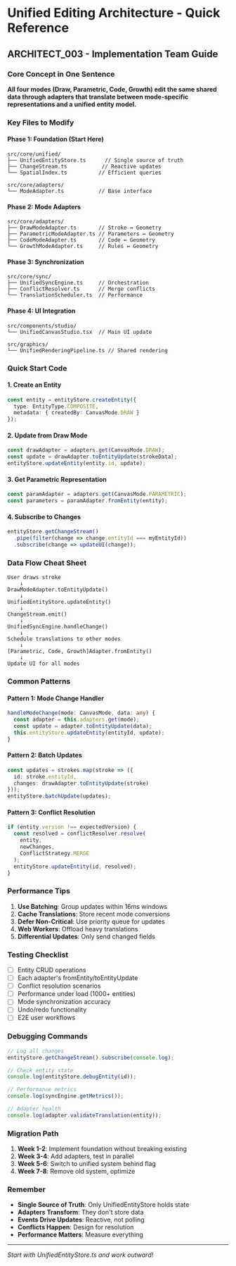 # Unified Editing Architecture - Quick Reference
## ARCHITECT_003 - Implementation Team Guide

### Core Concept in One Sentence
**All four modes (Draw, Parametric, Code, Growth) edit the same shared data through adapters that translate between mode-specific representations and a unified entity model.**

### Key Files to Modify

#### Phase 1: Foundation (Start Here)
```
src/core/unified/
├── UnifiedEntityStore.ts      // Single source of truth
├── ChangeStream.ts           // Reactive updates
└── SpatialIndex.ts          // Efficient queries

src/core/adapters/
└── ModeAdapter.ts           // Base interface
```

#### Phase 2: Mode Adapters
```
src/core/adapters/
├── DrawModeAdapter.ts       // Stroke ↔ Geometry
├── ParametricModeAdapter.ts // Parameters ↔ Geometry  
├── CodeModeAdapter.ts       // Code ↔ Geometry
└── GrowthModeAdapter.ts     // Rules ↔ Geometry
```

#### Phase 3: Synchronization
```
src/core/sync/
├── UnifiedSyncEngine.ts     // Orchestration
├── ConflictResolver.ts      // Merge conflicts
└── TranslationScheduler.ts  // Performance
```

#### Phase 4: UI Integration
```
src/components/studio/
└── UnifiedCanvasStudio.tsx  // Main UI update

src/graphics/
└── UnifiedRenderingPipeline.ts // Shared rendering
```

### Quick Start Code

#### 1. Create an Entity
```typescript
const entity = entityStore.createEntity({
  type: EntityType.COMPOSITE,
  metadata: { createdBy: CanvasMode.DRAW }
});
```

#### 2. Update from Draw Mode
```typescript
const drawAdapter = adapters.get(CanvasMode.DRAW);
const update = drawAdapter.toEntityUpdate(strokeData);
entityStore.updateEntity(entity.id, update);
```

#### 3. Get Parametric Representation
```typescript
const paramAdapter = adapters.get(CanvasMode.PARAMETRIC);
const parameters = paramAdapter.fromEntity(entity);
```

#### 4. Subscribe to Changes
```typescript
entityStore.getChangeStream()
  .pipe(filter(change => change.entityId === myEntityId))
  .subscribe(change => updateUI(change));
```

### Data Flow Cheat Sheet

```
User draws stroke
    ↓
DrawModeAdapter.toEntityUpdate()
    ↓
UnifiedEntityStore.updateEntity()
    ↓
ChangeStream.emit()
    ↓
UnifiedSyncEngine.handleChange()
    ↓
Schedule translations to other modes
    ↓
[Parametric, Code, Growth]Adapter.fromEntity()
    ↓
Update UI for all modes
```

### Common Patterns

#### Pattern 1: Mode Change Handler
```typescript
handleModeChange(mode: CanvasMode, data: any) {
  const adapter = this.adapters.get(mode);
  const update = adapter.toEntityUpdate(data);
  this.entityStore.updateEntity(entityId, update);
}
```

#### Pattern 2: Batch Updates
```typescript
const updates = strokes.map(stroke => ({
  id: stroke.entityId,
  changes: drawAdapter.toEntityUpdate(stroke)
}));
entityStore.batchUpdate(updates);
```

#### Pattern 3: Conflict Resolution
```typescript
if (entity.version !== expectedVersion) {
  const resolved = conflictResolver.resolve(
    entity, 
    newChanges,
    ConflictStrategy.MERGE
  );
  entityStore.updateEntity(id, resolved);
}
```

### Performance Tips

1. **Use Batching**: Group updates within 16ms windows
2. **Cache Translations**: Store recent mode conversions
3. **Defer Non-Critical**: Use priority queue for updates
4. **Web Workers**: Offload heavy translations
5. **Differential Updates**: Only send changed fields

### Testing Checklist

- [ ] Entity CRUD operations
- [ ] Each adapter's fromEntity/toEntityUpdate
- [ ] Conflict resolution scenarios
- [ ] Performance under load (1000+ entities)
- [ ] Mode synchronization accuracy
- [ ] Undo/redo functionality
- [ ] E2E user workflows

### Debugging Commands

```typescript
// Log all changes
entityStore.getChangeStream().subscribe(console.log);

// Check entity state
console.log(entityStore.debugEntity(id));

// Performance metrics
console.log(syncEngine.getMetrics());

// Adapter health
console.log(adapter.validateTranslation(entity));
```

### Migration Path

1. **Week 1-2**: Implement foundation without breaking existing
2. **Week 3-4**: Add adapters, test in parallel
3. **Week 5-6**: Switch to unified system behind flag
4. **Week 7-8**: Remove old system, optimize

### Remember

- **Single Source of Truth**: Only UnifiedEntityStore holds state
- **Adapters Transform**: They don't store data
- **Events Drive Updates**: Reactive, not polling
- **Conflicts Happen**: Design for resolution
- **Performance Matters**: Measure everything

---
*Start with UnifiedEntityStore.ts and work outward!*